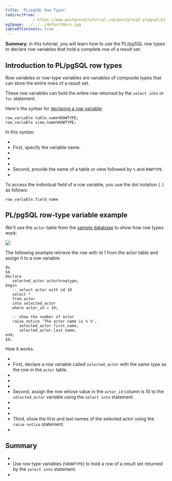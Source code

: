 ```yaml
---
title: 'PL/pgSQL Row Types'
redirectFrom: 
            - https://www.postgresqltutorial.com/postgresql-plpgsql/pl-pgsql-row-types/
ogImage: ../../../defaultHero.jpg
tableOfContents: true
---
```

<!-- wp:paragraph -->

**Summary**: in this tutorial, you will learn how to use the PL/pgSQL row types to declare row variables that hold a complete row of a result set.

<!-- /wp:paragraph -->

<!-- wp:heading -->

## Introduction to PL/pgSQL row types

<!-- /wp:heading -->

<!-- wp:paragraph -->

Row variables or row-type variables are variables of composite types that can store the entire rows of a result set.

<!-- /wp:paragraph -->

<!-- wp:paragraph -->

These row variables can hold the entire row returned by the `select into` or `for` statement.

<!-- /wp:paragraph -->

<!-- wp:paragraph -->

Here's the syntax for [declaring a row variable](https://www.postgresqltutorial.com/postgresql-plpgsql/plpgsql-variables/):

<!-- /wp:paragraph -->

<!-- wp:code {"language":"pgsql"} -->

```
row_variable table_name%ROWTYPE;
row_variable view_name%ROWTYPE;
```

<!-- /wp:code -->

<!-- wp:paragraph -->

In this syntax:

<!-- /wp:paragraph -->

<!-- wp:list -->

- <!-- wp:list-item -->
- First, specify the variable name.
- <!-- /wp:list-item -->
-
- <!-- wp:list-item -->
- Second, provide the name of a table or view followed by `%` and `ROWTYPE`.
- <!-- /wp:list-item -->

<!-- /wp:list -->

<!-- wp:paragraph -->

To access the individual field of a row variable, you use the dot notation (`.`) as follows:

<!-- /wp:paragraph -->

<!-- wp:code {"language":"pgsql"} -->

```
row_variable.field_name
```

<!-- /wp:code -->

<!-- wp:heading -->

## PL/pgSQL row-type variable example

<!-- /wp:heading -->

<!-- wp:paragraph -->

We'll use the `actor` table from the [sample database](https://www.postgresqltutorial.com/postgresql-getting-started/postgresql-sample-database/) to show how row types work:

<!-- /wp:paragraph -->

<!-- wp:image {"id":4026,"sizeSlug":"large"} -->

![](https://www.postgresqltutorial.com/wp-content/uploads/2019/05/actor.png)

<!-- /wp:image -->

<!-- wp:paragraph -->

The following example retrieve the row with id 1 from the actor table and assign it to a row variable:

<!-- /wp:paragraph -->

<!-- wp:code {"language":"pgsql"} -->

```
do
$$
declare
   selected_actor actor%rowtype;
begin
   -- select actor with id 10
   select *
   from actor
   into selected_actor
   where actor_id = 10;

   -- show the number of actor
   raise notice 'The actor name is % %',
      selected_actor.first_name,
      selected_actor.last_name;
end;
$$;
```

<!-- /wp:code -->

<!-- wp:paragraph -->

How it works.

<!-- /wp:paragraph -->

<!-- wp:list -->

- <!-- wp:list-item -->
- First, declare a row variable called `selected_actor` with the same type as the row in the `actor` table.
- <!-- /wp:list-item -->
-
- <!-- wp:list-item -->
- Second, assign the row whose value in the `actor_id` column is 10 to the `selected_actor` variable using the `select into` statement.
- <!-- /wp:list-item -->
-
- <!-- wp:list-item -->
- Third, show the first and last names of the selected actor using the `raise notice` statement.
- <!-- /wp:list-item -->

<!-- /wp:list -->

<!-- wp:heading -->

## Summary

<!-- /wp:heading -->

<!-- wp:list -->

- <!-- wp:list-item -->
- Use row type variables (`%ROWTYPE`) to hold a row of a result set returned by the `select into` statement.
- <!-- /wp:list-item -->

<!-- /wp:list -->
